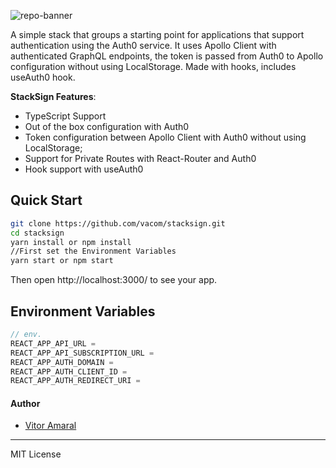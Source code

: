 ![repo-banner](https://i.imgur.com/4nM6IJW.jpg)

A simple stack that groups a starting point for applications that support authentication using the Auth0 service. It uses Apollo Client with authenticated GraphQL endpoints, the token is passed from Auth0 to Apollo configuration without using LocalStorage. Made with hooks, includes useAuth0 hook.

**StackSign Features**:

- TypeScript Support
- Out of the box configuration with Auth0
- Token configuration between Apollo Client with Auth0 without using LocalStorage;
- Support for Private Routes with React-Router and Auth0
- Hook support with useAuth0

## Quick Start

```bash
git clone https://github.com/vacom/stacksign.git
cd stacksign
yarn install or npm install
//First set the Environment Variables
yarn start or npm start
```

Then open http://localhost:3000/ to see your app.

## Environment Variables

```js
// env.
REACT_APP_API_URL =
REACT_APP_API_SUBSCRIPTION_URL =
REACT_APP_AUTH_DOMAIN =
REACT_APP_AUTH_CLIENT_ID =
REACT_APP_AUTH_REDIRECT_URI =
```

#### Author

- [Vitor Amaral](https://twitter.com/vacom_me)

---

MIT License
